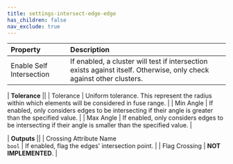 ```yaml
---
title: settings-intersect-edge-edge
has_children: false
nav_exclude: true
---
```


| Property       | Description          |
|:-------------|:------------------|
| Enable Self Intersection  | If enabled, a cluster will test if intersection exists against itself. Otherwise, only check against other clusters.  |

| **Tolerance** ||
| Tolerance                 | Uniform tolerance. This represent the radius within which elements will be considered in fuse range.  |
| Min Angle                 | If enabled, only considers edges to be intersecting if their angle is greater than the specified value.  |
| Max Angle                 | If enabled, only considers edges to be intersecting if their angle is smaller than the specified value.  |

| **Outputs** ||
| <span class="eout">Crossing Attribute Name</span><br>`bool`        | If enabled, flag the edges' intersection point. |
| Flag Crossing    | **NOT IMPLEMENTED**. |
